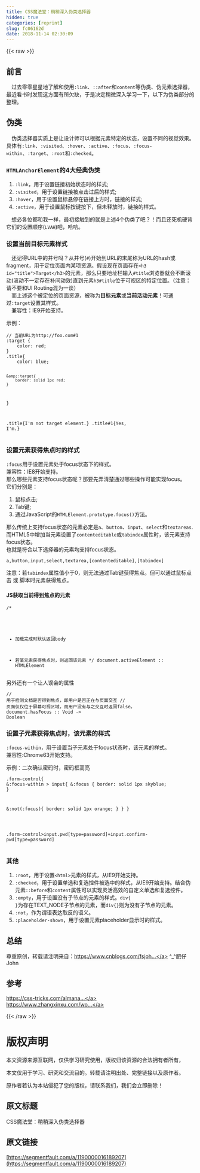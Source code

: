 ```yaml
---
title: CSS魔法堂：稍稍深入伪类选择器
hidden: true
categories: [reprint]
slug: fc06162d
date: 2018-11-14 02:30:09
---
```


{{< raw >}}
<h2>&#x524D;&#x8A00;</h2><p>&#x2003;&#x8FC7;&#x53BB;&#x96F6;&#x96F6;&#x661F;&#x661F;&#x5730;&#x4E86;&#x89E3;&#x548C;&#x4F7F;&#x7528;<code>:link</code>&#x3001;<code>::after</code>&#x548C;<code>content</code>&#x7B49;&#x4F2A;&#x7C7B;&#x3001;&#x4F2A;&#x5143;&#x7D20;&#x9009;&#x62E9;&#x5668;&#xFF0C;&#x6700;&#x8FD1;&#x770B;&#x4E66;&#x65F6;&#x53D1;&#x73B0;&#x8FD9;&#x65B9;&#x9762;&#x6709;&#x6240;&#x6B20;&#x7F3A;&#xFF0C;&#x4E8E;&#x662F;&#x51B3;&#x5B9A;&#x7A0D;&#x5FAE;&#x6DF1;&#x5165;&#x5B66;&#x4E60;&#x4E00;&#x4E0B;&#xFF0C;&#x4EE5;&#x4E0B;&#x4E3A;&#x4F2A;&#x7C7B;&#x90E8;&#x5206;&#x7684;&#x6574;&#x7406;&#x3002;</p><h2>&#x4F2A;&#x7C7B;</h2><p>&#x2003;&#x4F2A;&#x7C7B;&#x9009;&#x62E9;&#x5668;&#x5B9E;&#x8D28;&#x4E0A;&#x662F;&#x8BA9;&#x8BBE;&#x8BA1;&#x5E08;&#x53EF;&#x4EE5;&#x6839;&#x636E;&#x5143;&#x7D20;&#x7279;&#x5B9A;&#x7684;&#x72B6;&#x6001;&#xFF0C;&#x8BBE;&#x7F6E;&#x4E0D;&#x540C;&#x7684;&#x89C6;&#x89C9;&#x6548;&#x679C;&#x3002;&#x5177;&#x4F53;&#x6709;<code>:link</code>&#x3001;<code>:visited</code>&#x3001;<code>:hover</code>&#x3001;<code>:active</code>&#x3001;<code>:focus</code>&#x3001;<code>:focus-within</code>&#x3001;<code>:target</code>&#x3001;<code>:root</code>&#x548C;<code>:checked</code>&#x3002;</p><h3><code>HTMLAnchorElement</code>&#x7684;4&#x5927;&#x7ECF;&#x5178;&#x4F2A;&#x7C7B;</h3><ol><li><code>:link</code>&#xFF0C;&#x7528;&#x4E8E;&#x8BBE;&#x7F6E;&#x94FE;&#x63A5;&#x521D;&#x59CB;&#x72B6;&#x6001;&#x65F6;&#x7684;&#x6837;&#x5F0F;;</li><li><code>:visited</code>&#xFF0C;&#x7528;&#x4E8E;&#x8BBE;&#x7F6E;&#x94FE;&#x63A5;&#x88AB;&#x70B9;&#x51FB;&#x8FC7;&#x540E;&#x7684;&#x6837;&#x5F0F;;</li><li><code>:hover</code>&#xFF0C;&#x7528;&#x4E8E;&#x8BBE;&#x7F6E;&#x9F20;&#x6807;&#x60AC;&#x505C;&#x5728;&#x94FE;&#x63A5;&#x4E0A;&#x65B9;&#x65F6;&#xFF0C;&#x94FE;&#x63A5;&#x7684;&#x6837;&#x5F0F;;</li><li><code>:active</code>&#xFF0C;&#x7528;&#x4E8E;&#x8BBE;&#x7F6E;&#x9F20;&#x6807;&#x6309;&#x952E;&#x6309;&#x4E0B;&#xFF0C;&#x4F46;&#x672A;&#x91CA;&#x653E;&#x65F6;&#xFF0C;&#x94FE;&#x63A5;&#x7684;&#x6837;&#x5F0F;&#x3002;</li></ol><p>&#x2003;&#x60F3;&#x5FC5;&#x5404;&#x4F4D;&#x90FD;&#x548C;&#x6211;&#x4E00;&#x6837;&#xFF0C;&#x6700;&#x521D;&#x63A5;&#x89E6;&#x5230;&#x7684;&#x5C31;&#x662F;&#x4E0A;&#x8FF0;4&#x4E2A;&#x4F2A;&#x7C7B;&#x4E86;&#x5427;&#xFF1F;&#xFF01;&#x800C;&#x4E14;&#x8FD8;&#x6B7B;&#x673A;&#x786C;&#x80CC;&#x5B83;&#x4EEC;&#x7684;&#x8BBE;&#x7F6E;&#x987A;&#x5E8F;(<code>LVAH</code>)&#x5427;&#xFF0C;&#x54C8;&#x54C8;&#x3002;</p><h3>&#x8BBE;&#x7F6E;&#x5F53;&#x524D;&#x76EE;&#x6807;&#x5143;&#x7D20;&#x6837;&#x5F0F;</h3><p>&#x2003;&#x8FD8;&#x8BB0;&#x5F97;URL&#x4E2D;&#x7684;&#x4E95;&#x53F7;&#x5417;&#xFF1F;&#x4ECE;&#x4E95;&#x53F7;(<code>#</code>)&#x5F00;&#x59CB;&#x5230;URL&#x7684;&#x672B;&#x5C3E;&#x79F0;&#x4E3A;URL&#x7684;hash&#x6216;fragment&#xFF0C;&#x7528;&#x4E8E;&#x5B9A;&#x4F4D;&#x9875;&#x9762;&#x5185;&#x67D0;&#x9879;&#x8D44;&#x6E90;&#x3002;&#x5047;&#x8BBE;&#x73B0;&#x5728;&#x9875;&#x9762;&#x5B58;&#x5728;<code>&lt;h3 id=&quot;title&quot;&gt;Target&lt;/h3&gt;</code>&#x7684;&#x5143;&#x7D20;&#xFF0C;&#x90A3;&#x4E48;&#x53EA;&#x8981;&#x5730;&#x5740;&#x680F;&#x8F93;&#x5165;<code>#title</code>&#x6D4F;&#x89C8;&#x5668;&#x5C31;&#x4F1A;&#x4E0D;&#x65AD;&#x6EDA;&#x52A8;(&#x6EDA;&#x52A8;&#x4E0D;&#x4E00;&#x5B9A;&#x5B58;&#x5728;&#x8865;&#x95F4;&#x52A8;&#x6548;)&#x76F4;&#x5230;&#x5143;&#x7D20;<code>h3#title</code>&#x4F4D;&#x4E8E;&#x53EF;&#x89C6;&#x533A;&#x7684;&#x7279;&#x5B9A;&#x4F4D;&#x7F6E;&#x3002;&#xFF08;&#x6CE8;&#x610F;&#xFF1A;&#x8BF7;&#x4E0D;&#x8981;&#x548C;UI Routing&#x6DF7;&#x4E3A;&#x4E00;&#x8C08;&#xFF09;<br>&#x2003;&#x800C;&#x4E0A;&#x8FF0;&#x8FD9;&#x4E2A;&#x88AB;&#x5B9A;&#x4F4D;&#x7684;&#x9875;&#x9762;&#x8D44;&#x6E90;&#xFF0C;&#x88AB;&#x79F0;&#x4E3A;<strong>&#x76EE;&#x6807;&#x5143;&#x7D20;</strong>&#x6216;<strong>&#x5F53;&#x524D;&#x6D3B;&#x52A8;&#x5143;&#x7D20;</strong>&#xFF01;&#x53EF;&#x901A;&#x8FC7;<code>:target</code>&#x8BBE;&#x7F6E;&#x5176;&#x6837;&#x5F0F;&#x3002;<br>&#x2003;&#x517C;&#x5BB9;&#x6027;&#xFF1A;IE9&#x5F00;&#x59CB;&#x652F;&#x6301;&#x3002;</p><p>&#x793A;&#x4F8B;&#xFF1A;</p><pre><code>// &#x5F53;&#x524D;URL&#x4E3A;http://foo.com#1
:target {
    color: red;
}
.title{
    color: blue;
    
    &amp;:target{
        border: solid 1px red;
    }
}

.title{I&apos;m not target element.}
.title#1{Yes, I&apos;m.}</code></pre><h3>&#x8BBE;&#x7F6E;&#x5143;&#x7D20;&#x83B7;&#x5F97;&#x7126;&#x70B9;&#x65F6;&#x7684;&#x6837;&#x5F0F;</h3><p><code>:focus</code>&#x7528;&#x4E8E;&#x8BBE;&#x7F6E;&#x5143;&#x7D20;&#x5904;&#x4E8E;focus&#x72B6;&#x6001;&#x4E0B;&#x7684;&#x6837;&#x5F0F;&#x3002;<br>&#x517C;&#x5BB9;&#x6027;&#xFF1A;IE8&#x5F00;&#x59CB;&#x652F;&#x6301;&#x3002;<br>&#x90A3;&#x4E48;&#x54EA;&#x4E9B;&#x5143;&#x7D20;&#x652F;&#x6301;focus&#x72B6;&#x6001;&#x5462;&#xFF1F;&#x90A3;&#x8981;&#x5148;&#x5F04;&#x6E05;&#x695A;&#x901A;&#x8FC7;&#x54EA;&#x4E9B;&#x64CD;&#x4F5C;&#x53EF;&#x80FD;&#x5B9E;&#x73B0;focus&#x3002;<br>&#x5B83;&#x4EEC;&#x5206;&#x522B;&#x662F;&#xFF1A;</p><ol><li>&#x9F20;&#x6807;&#x70B9;&#x51FB;;</li><li>Tab&#x952E;;</li><li>&#x901A;&#x8FC7;JavaScript&#x7684;<code>HTMLElement.prototype.focus()</code>&#x65B9;&#x6CD5;&#x3002;</li></ol><p>&#x90A3;&#x4E48;&#x4F20;&#x7EDF;&#x4E0A;&#x652F;&#x6301;focus&#x72B6;&#x6001;&#x7684;&#x5143;&#x7D20;&#x5FC5;&#x5B9A;&#x662F;<code>a</code>&#x3001;<code>button</code>&#x3001;<code>input</code>&#x3001;<code>select</code>&#x548C;<code>textareas</code>.<br>&#x800C;HTML5&#x4E2D;&#x589E;&#x52A0;&#x5F53;&#x5143;&#x7D20;&#x8BBE;&#x7F6E;&#x4E86;<code>contenteditable</code>&#x6216;<code>tabindex</code>&#x5C5E;&#x6027;&#x65F6;&#xFF0C;&#x8BE5;&#x5143;&#x7D20;&#x652F;&#x6301;focus&#x72B6;&#x6001;&#x3002;<br>&#x4E5F;&#x5C31;&#x662F;&#x7B26;&#x5408;&#x4EE5;&#x4E0B;&#x9009;&#x62E9;&#x5668;&#x7684;&#x5143;&#x7D20;&#x5747;&#x652F;&#x6301;focus&#x72B6;&#x6001;&#x3002;</p><pre><code>a,button,input,select,textarea,[contenteditable],[tabindex]</code></pre><p>&#x6CE8;&#x610F;&#xFF1A;&#x82E5;<code>tabindex</code>&#x5C5E;&#x6027;&#x503C;&#x5C0F;&#x4E8E;0&#xFF0C;&#x5219;&#x65E0;&#x6CD5;&#x901A;&#x8FC7;Tab&#x952E;&#x83B7;&#x5F97;&#x7126;&#x70B9;&#x3002;&#x4F46;&#x53EF;&#x4EE5;&#x901A;&#x8FC7;&#x9F20;&#x6807;&#x70B9;&#x51FB; &#x6216; &#x811A;&#x672C;&#x65F6;&#x5143;&#x7D20;&#x83B7;&#x5F97;&#x7126;&#x70B9;&#x3002;</p><h4>JS&#x83B7;&#x53D6;&#x5F53;&#x524D;&#x5F97;&#x5230;&#x7126;&#x70B9;&#x7684;&#x5143;&#x7D20;</h4><pre><code>/* 
 * &#x52A0;&#x8F7D;&#x5B8C;&#x6210;&#x65F6;&#x9ED8;&#x8BA4;&#x8FD4;&#x56DE;body
 * &#x82E5;&#x67D0;&#x5143;&#x7D20;&#x83B7;&#x5F97;&#x7126;&#x70B9;&#x65F6;&#xFF0C;&#x5219;&#x8FD4;&#x56DE;&#x8BE5;&#x5143;&#x7D20;
 */
document.activeElement :: HTMLElement</code></pre><p>&#x53E6;&#x5916;&#x8FD8;&#x6709;&#x4E00;&#x4E2A;&#x8BA9;&#x4EBA;&#x8BEF;&#x4F1A;&#x7684;&#x5C5E;&#x6027;</p><pre><code>// &#x7528;&#x4E8E;&#x68C0;&#x6D4B;&#x6587;&#x6863;&#x662F;&#x5426;&#x5F97;&#x5230;&#x7126;&#x70B9;&#xFF0C;&#x5373;&#x7528;&#x6237;&#x662F;&#x5426;&#x6B63;&#x5728;&#x4E0E;&#x9875;&#x9762;&#x4EA4;&#x4E92;
// &#x9875;&#x9762;&#x4EC5;&#x4EC5;&#x4F4D;&#x4E8E;&#x5C4F;&#x5E55;&#x53EF;&#x89C6;&#x533A;&#x57DF;&#xFF0C;&#x800C;&#x7528;&#x6237;&#x6CA1;&#x6709;&#x4E0E;&#x4E4B;&#x4EA4;&#x4E92;&#x65F6;&#x8FD4;&#x56DE;false&#x3002;
document.hasFocus :: Void -&gt; Boolean</code></pre><h3>&#x8BBE;&#x7F6E;&#x5B50;&#x5143;&#x7D20;&#x83B7;&#x5F97;&#x7126;&#x70B9;&#x65F6;&#xFF0C;&#x8BE5;&#x5143;&#x7D20;&#x7684;&#x6837;&#x5F0F;</h3><p><code>:focus-within</code>&#xFF0C;&#x7528;&#x4E8E;&#x8BBE;&#x7F6E;&#x5F53;&#x5B50;&#x5143;&#x7D20;&#x5904;&#x4E8E;focus&#x72B6;&#x6001;&#x65F6;&#xFF0C;&#x8BE5;&#x5143;&#x7D20;&#x7684;&#x6837;&#x5F0F;&#x3002;<br>&#x517C;&#x5BB9;&#x6027;:Chrome63&#x5F00;&#x59CB;&#x652F;&#x6301;&#x3002;</p><p>&#x793A;&#x4F8B;&#xFF1A;&#x4E8C;&#x6B21;&#x786E;&#x8BA4;&#x5BC6;&#x7801;&#x65F6;&#xFF0C;&#x5BC6;&#x7801;&#x6846;&#x9AD8;&#x4EAE;</p><pre><code>.form-control{
  &amp;:focus-within &gt; input{
    &amp;:focus {
      border: solid 1px skyblue;
    }
    
    &amp;:not(:focus){
      border: solid 1px orange;
    }
  }
}

.form-control&gt;input.pwd[type=password]+input.confirm-pwd[type=password]</code></pre><h3>&#x5176;&#x4ED6;</h3><ol><li><code>:root</code>&#xFF0C;&#x7528;&#x4E8E;&#x8BBE;&#x7F6E;<code>&lt;html&gt;</code>&#x5143;&#x7D20;&#x7684;&#x6837;&#x5F0F;&#xFF0C;&#x4ECE;IE9&#x5F00;&#x59CB;&#x652F;&#x6301;&#x3002;</li><li><code>:checked</code>&#xFF0C;&#x7528;&#x4E8E;&#x8BBE;&#x7F6E;&#x5355;&#x9009;&#x548C;&#x590D;&#x9009;&#x63A7;&#x4EF6;&#x88AB;&#x9009;&#x4E2D;&#x7684;&#x6837;&#x5F0F;&#xFF0C;&#x4ECE;IE9&#x5F00;&#x59CB;&#x652F;&#x6301;&#x3002;&#x7ED3;&#x5408;&#x4F2A;&#x5143;&#x7D20;<code>::before</code>&#x548C;<code>content</code>&#x5C5E;&#x6027;&#x53EF;&#x4EE5;&#x5B9E;&#x73B0;&#x7075;&#x6D3B;&#x9AD8;&#x6548;&#x7684;&#x81EA;&#x5B9A;&#x4E49;&#x5355;&#x9009;&#x548C;&#x590D;&#x9009;&#x63A7;&#x4EF6;&#x3002;</li><li><code>:empty</code>&#xFF0C;&#x7528;&#x4E8E;&#x8BBE;&#x7F6E;&#x6CA1;&#x6709;&#x5B50;&#x8282;&#x70B9;&#x7684;&#x5143;&#x7D20;&#x7684;&#x6837;&#x5F0F;&#x3002;<code>div{ }</code>&#x4E3A;&#x5B58;&#x5728;TEXT_NODE&#x5B50;&#x8282;&#x70B9;&#x7684;&#x5143;&#x7D20;&#xFF0C;&#x800C;<code>div{}</code>&#x5219;&#x4E3A;&#x6CA1;&#x6709;&#x5B50;&#x8282;&#x70B9;&#x7684;&#x5143;&#x7D20;&#x3002;</li><li><code>:not</code>&#xFF0C;&#x4F5C;&#x4E3A;&#x8C13;&#x8BED;&#x8868;&#x8FBE;&#x53D6;&#x53CD;&#x7684;&#x8BED;&#x4E49;&#x3002;</li><li><code>:placeholder-shown</code>&#xFF0C;&#x7528;&#x4E8E;&#x8BBE;&#x7F6E;&#x5143;&#x7D20;placeholder&#x663E;&#x793A;&#x65F6;&#x7684;&#x6837;&#x5F0F;&#x3002;</li></ol><h2>&#x603B;&#x7ED3;</h2><p>&#x5C0A;&#x91CD;&#x539F;&#x521B;&#xFF0C;&#x8F6C;&#x8F7D;&#x8BF7;&#x6CE8;&#x660E;&#x6765;&#x81EA;&#xFF1A;<a href="https://www.cnblogs.com/fsjohnhuang/p/9551799.html" rel="nofollow noreferrer">https://www.cnblogs.com/fsjoh...</a> ^_^&#x80A5;&#x4ED4;John</p><h2>&#x53C2;&#x8003;</h2><p><a href="https://css-tricks.com/almanac/selectors/f/focus/" rel="nofollow noreferrer">https://css-tricks.com/almana...</a><br><a href="https://www.zhangxinxu.com/wordpress/2018/01/css-focus-within-pseudo-class-selector" rel="nofollow noreferrer">https://www.zhangxinxu.com/wo...</a></p>
{{< /raw >}}

# 版权声明
本文资源来源互联网，仅供学习研究使用，版权归该资源的合法拥有者所有，

本文仅用于学习、研究和交流目的。转载请注明出处、完整链接以及原作者。 

原作者若认为本站侵犯了您的版权，请联系我们，我们会立即删除！

## 原文标题
CSS魔法堂：稍稍深入伪类选择器

## 原文链接
[https://segmentfault.com/a/1190000016189207](https://segmentfault.com/a/1190000016189207)

